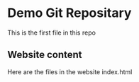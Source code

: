 # Demo Git Repositary
This is the first file in this repo
## Website content
Here are the files in the website 
index.html